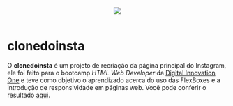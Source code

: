 <div align="center"><img src="http://img.shields.io/static/v1?label=STATUS&message=CONCLUIDO&color=brightgreen&style=for-the-badge"></div>
<br>
<h1>clonedoinsta</h1>
<p>O <strong>clonedoinsta</strong> é um projeto de recriação da página principal do Instagram, ele foi feito para o bootcamp <em>HTML Web Developer</em> da <a href="https://digitalinnovation.one">Digital Innovation One</a> e teve como objetivo o aprendizado acerca do uso das FlexBoxes e a introdução de responsividade em páginas web. Você pode conferir o resultado <a href="https://giovannacollares.github.io/clonedoinsta/">aqui</a>.</p>
